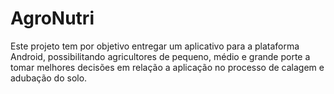 # AgroNutri

Este projeto tem por objetivo entregar um aplicativo para a plataforma Android, possibilitando agricultores de pequeno, médio e grande porte a tomar melhores decisões em relação a aplicação no processo de calagem e adubação do solo.